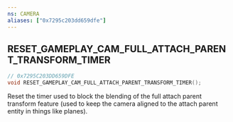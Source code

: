 ```yaml
---
ns: CAMERA
aliases: ["0x7295c203dd659dfe"]
---
```

## RESET_GAMEPLAY_CAM_FULL_ATTACH_PARENT_TRANSFORM_TIMER

```c
// 0x7295C203DD659DFE
void RESET_GAMEPLAY_CAM_FULL_ATTACH_PARENT_TRANSFORM_TIMER();
```

Reset the timer used to block the blending of the full attach parent transform feature (used to keep the camera aligned to the attach parent entity in things like planes).

